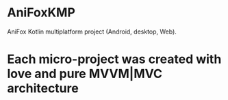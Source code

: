 # AniFoxKMP
AniFox Kotlin multiplatform project (Android, desktop, Web).
# Each micro-project was created with love and pure MVVM|MVC architecture

